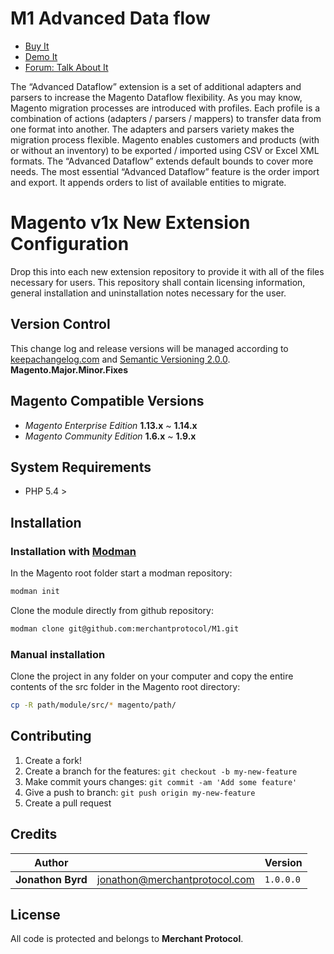 # M1 Advanced Data flow

 - [Buy It](https://merchantprotocol.com/store/magento-extensions/magento-v1-0/advanced-dataflow.html)
 - [Demo It](http://demo.merchantprotocol.com/M1-advanced-data-flow)
 - [Forum: Talk About It](https://merchantprotocol.com/forums/forum/magento-plugin-forum/advanced-dataflow/)

The “Advanced Dataflow” extension is a set of additional adapters and parsers to increase the Magento Dataflow flexibility. As you may know, Magento migration processes are introduced with profiles. Each profile is a combination of actions (adapters / parsers / mappers) to transfer data from one format into another. The adapters and parsers variety makes the migration process flexible. Magento enables customers and products (with or without an inventory) to be exported / imported using CSV or Excel XML formats. The “Advanced Dataflow” extends default bounds to cover more needs. The most essential “Advanced Dataflow” feature is the order import and export. It appends orders to list of available entities to migrate.

# Magento v1x New Extension Configuration

Drop this into each new extension repository to provide it with all of the files necessary for users. This repository shall contain licensing information, general installation and uninstallation notes necessary for the user.

## Version Control

This change log and release versions will be managed according to [keepachangelog.com](http://keepachangelog.com/) and [Semantic Versioning 2.0.0](http://semver.org/).  **Magento.Major.Minor.Fixes**

## Magento Compatible Versions

* *Magento Enterprise Edition* **1.13.x** ~ **1.14.x**
* *Magento Community Edition* **1.6.x** ~ **1.9.x**

## System Requirements

* PHP 5.4 >

## Installation

### Installation with [Modman](https://github.com/colinmollenhour/modman)

In the Magento root folder start a modman repository:

```bash
modman init
```

Clone the module directly from github repository:

```bash
modman clone git@github.com:merchantprotocol/M1.git
```

### Manual installation

Clone the project in any folder on your computer and copy the entire contents of the src folder in the Magento root directory:

```bash
cp -R path/module/src/* magento/path/
```

## Contributing

1. Create a fork!
2. Create a branch for the features: `git checkout -b my-new-feature`
3. Make commit yours changes: `git commit -am 'Add some feature'`
4. Give a push to branch: `git push origin my-new-feature`
5. Create a pull request

## Credits

Author||Version
--- | --- | ---
**Jonathon Byrd** | jonathon@merchantprotocol.com | `1.0.0.0`

## License

All code is protected and belongs to **Merchant Protocol**.
